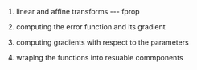 1. linear and affine transforms --- fprop

2. computing the error function and its gradient

3. computing gradients with respect to the parameters

   

4. wraping the functions into resuable commponents



